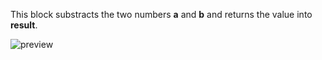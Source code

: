 This block substracts the two numbers **a** and **b** and returns the value into **result**.

![preview](/images/expressions/subtract-en.png)